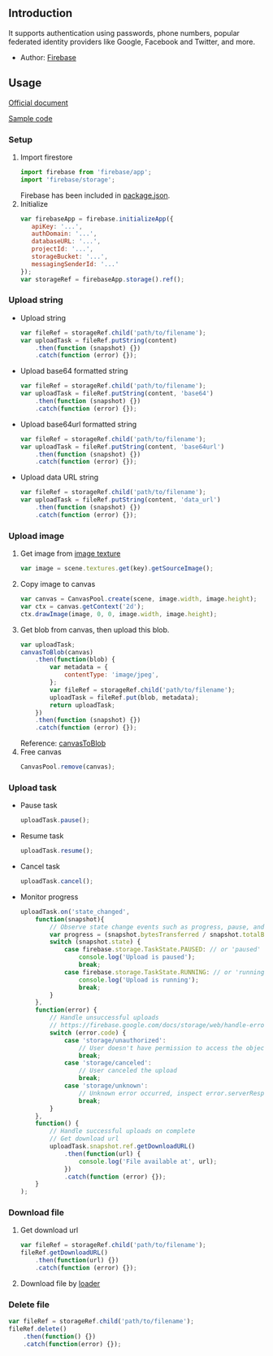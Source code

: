 ## Introduction

It supports authentication using passwords, phone numbers, popular federated identity providers like Google, Facebook and Twitter, and more.

- Author: [Firebase](https://firebase.google.com/)

## Usage

[Official document](https://firebase.google.com/docs/storage/web/start)

[Sample code](https://github.com/rexrainbow/phaser3-rex-notes/tree/master/examples/firebase-storage)

### Setup

1. Import firestore
    ```javascript
    import firebase from 'firebase/app';
    import 'firebase/storage';
    ```
    Firebase has been included in [package.json](https://github.com/rexrainbow/phaser3-rex-notes/blob/master/package.json).
1. Initialize
    ```javascript
    var firebaseApp = firebase.initializeApp({
       apiKey: '...',
       authDomain: '...',
       databaseURL: '...',
       projectId: '...',
       storageBucket: '...',
       messagingSenderId: '...'
    });
    var storageRef = firebaseApp.storage().ref();
    ```

### Upload string

- Upload string
    ```javascript
    var fileRef = storageRef.child('path/to/filename');
    var uploadTask = fileRef.putString(content)
        .then(function (snapshot) {})
        .catch(function (error) {});
    ```
- Upload base64 formatted string
    ```javascript
    var fileRef = storageRef.child('path/to/filename');
    var uploadTask = fileRef.putString(content, 'base64')
        .then(function (snapshot) {})
        .catch(function (error) {});
    ```
- Upload base64url formatted string
    ```javascript
    var fileRef = storageRef.child('path/to/filename');
    var uploadTask = fileRef.putString(content, 'base64url')
        .then(function (snapshot) {})
        .catch(function (error) {});
    ```
- Upload data URL string
    ```javascript
    var fileRef = storageRef.child('path/to/filename');
    var uploadTask = fileRef.putString(content, 'data_url')
        .then(function (snapshot) {})
        .catch(function (error) {});
    ```

### Upload image

1. Get image from [image texture](textures.md#image-texture)
    ```javascript
    var image = scene.textures.get(key).getSourceImage();
    ```
1. Copy image to canvas
   ```javascript
   var canvas = CanvasPool.create(scene, image.width, image.height);
   var ctx = canvas.getContext('2d');
   ctx.drawImage(image, 0, 0, image.width, image.height);
   ```
1. Get blob from canvas, then upload this blob.
    ```javascript
    var uploadTask;
    canvasToBlob(canvas)
        .then(function(blob) {
            var metadata = {
                contentType: 'image/jpeg',
            };        
            var fileRef = storageRef.child('path/to/filename');
            uploadTask = fileRef.put(blob, metadata);
            return uploadTask;
        })
        .then(function (snapshot) {})
        .catch(function (error) {});
    ```
    Reference: [canvasToBlob](https://github.com/nolanlawson/blob-util#canvastoblob)
1. Free canvas
   ```javascript
   CanvasPool.remove(canvas);
   ```

### Upload task

- Pause task
    ```javascript
    uploadTask.pause();
    ```
- Resume task
    ```javascript
    uploadTask.resume();
    ```
- Cancel task
    ```javascript
    uploadTask.cancel();
    ```
- Monitor progress
    ```javascript
    uploadTask.on('state_changed', 
        function(snapshot){
            // Observe state change events such as progress, pause, and resume
            var progress = (snapshot.bytesTransferred / snapshot.totalBytes) * 100;
            switch (snapshot.state) {
                case firebase.storage.TaskState.PAUSED: // or 'paused'
                    console.log('Upload is paused');
                    break;
                case firebase.storage.TaskState.RUNNING: // or 'running'
                    console.log('Upload is running');
                    break;
            }
        },
        function(error) {
            // Handle unsuccessful uploads
            // https://firebase.google.com/docs/storage/web/handle-errors
            switch (error.code) {
                case 'storage/unauthorized':
                    // User doesn't have permission to access the object
                    break;
                case 'storage/canceled':
                    // User canceled the upload
                    break;
                case 'storage/unknown':
                    // Unknown error occurred, inspect error.serverResponse
                    break;
            }
        },
        function() {
            // Handle successful uploads on complete
            // Get download url
            uploadTask.snapshot.ref.getDownloadURL()
                .then(function(url) {
                    console.log('File available at', url);
                })
                .catch(function (error) {});
        }
    );
    ```

### Download file

1. Get download url
    ```javascript
    var fileRef = storageRef.child('path/to/filename');
    fileRef.getDownloadURL()
        .then(function(url) {})
        .catch(function (error) {});
    ```
1. Download file by [loader](loader.md)

### Delete file

```javascript
var fileRef = storageRef.child('path/to/filename');
fileRef.delete()
    .then(function() {})
    .catch(function(error) {});
```